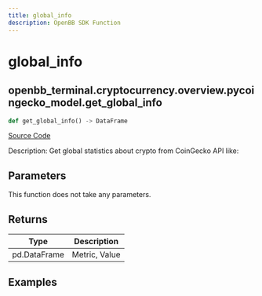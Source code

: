 ```yaml
---
title: global_info
description: OpenBB SDK Function
---
```


# global_info

## openbb_terminal.cryptocurrency.overview.pycoingecko_model.get_global_info

```python title='openbb_terminal/cryptocurrency/overview/pycoingecko_model.py'
def get_global_info() -> DataFrame
```
[Source Code](https://github.com/OpenBB-finance/OpenBBTerminal/tree/main/openbb_terminal/cryptocurrency/overview/pycoingecko_model.py#L424)

Description: Get global statistics about crypto from CoinGecko API like:

## Parameters

This function does not take any parameters.

## Returns

| Type | Description |
| ---- | ----------- |
| pd.DataFrame | Metric, Value |

## Examples

